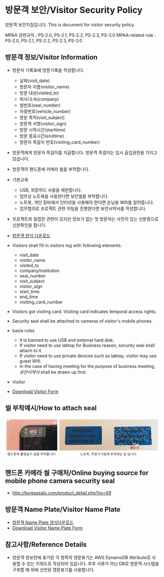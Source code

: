 # 방문객 보안/Visitor Security Policy
방문객 보안지침입니다.
This is document for visitor security policy.

MPAA 관련규칙 : PS-2.0, PS-2.1, PS-2.2, PS-2.3, PS-3.0
MPAA-related rule :  PS-2.0, PS-2.1, PS-2.2, PS-2.3, PS-3.0

## 방문객 정보/Visitor Information
- 방문자 기록표에 방문기록을 작성합니다.
	- 날짜(visit_date)
	- 방문자 이름(visitor_name)
	- 방문 대상(visited_to)
	- 회사/소속(company)
	- 씰번호(seal_number)
	- 차량번호(vehicle_number)
	- 방문 목적(visit_subject)
	- 방문객 서명(visitor_sign)
	- 방문 시작시간(starttime)
	- 방문 종료시간(endtime)
	- 방문자 목걸이 번호(visiting_card_number)

- 방문객에게 방문자 목걸이를 지급합니다. 방문객 목걸이는 임시 출입권한을 가지고 있습니다.
- 방문객의 핸드폰에 카메라 씰을 부착합니다.
- 기본교육
	- USB, 외장하드 사용을 제한합니다.
	- 업무상 노트북을 사용한다면 보안씰을 부착합니다.
	- 노트북, 개인 장비에서 인터넷을 사용해야 한다면 손님용 Wifi를 알려줍니다.
	- 업무협의로 프로젝트 관련 미팅을 진행한다면 보안서약서를 작성합니다.
	
- 프로젝트와 밀접한 관련이 있지만 정보가 없는 첫 방문자는 사진이 있는 신분증으로 신분확인을 합니다.
- [방문객 양식 다운로드](../pdf/visitor_table.pdf)

- Visitors shall fill in visitors log with following elements.
	- visit_date
	- visitor_name
	- visited_to
	- company/institution
	- seal_number
	- visit_subject
	- visitor_sign
	- start_time
	- end_time
	- visiting_card_number

- Visitors got visiting card. Visiting card indicates temporal access rights.
- Security seal shall be attached to cameras of visitor's mobile phones.
- basie rules
	- It is banned to use USB and external hard disk.
	- If visitor need to use labtop for Business reason, security seal shall attach to it.
	- If visitor need to use private devices such as labtop, visitor may use guest Wifi.
	- In the case of having meeting for the purpose of business meeting, *보안서약서* shall be drawn up first. 
- Visitor
- [Download Visitor Form](../pdf/visitor_table.pdf)
	
## 씰 부착예시/How to attach seal
![seal_example](../figures/seal_example.png)

## 핸드폰 카메라 씰 구매처/Online buying source for mobile phone camera security seal
- http://koreaseals.com/product_detail.php?no=69

## 방문객 Name Plate/Visitor Name Plate
- [방문객 Name Plate 양식다운로드](../pdf/visitor_nameplate.pdf)
- [Download Visitor Name Plate Form](../pdf/visitor_nameplate.pdf)
## 참고사항/Reference Details
- 방문객 정보란에 표기된 각 항목의 영문표기는 AWS DynamoDB Attribute로 사용할 수 있는 키워드로 작성되어 있습니다. 추후 서류가 아닌 DB로 방문객 시스템을 구축할 때 위에 선언된 영문표기를 사용합니다.
